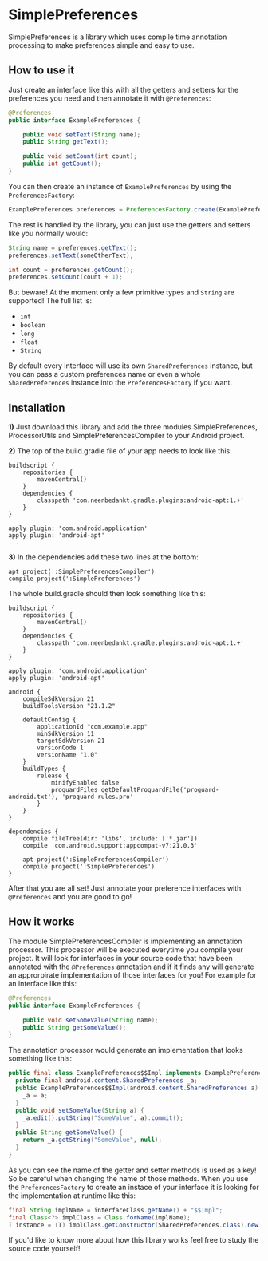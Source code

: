 SimplePreferences
===========

SimplePreferences is a library which uses compile time annotation processing to make preferences simple and easy to use.

How to use it
-----

Just create an interface like this with all the getters and setters for the preferences you need and then annotate it with `@Preferences`:

```java
@Preferences
public interface ExamplePreferences {

    public void setText(String name);
    public String getText();

    public void setCount(int count);
    public int getCount();
}
```

You can then create an instance of `ExamplePreferences` by using the `PreferencesFactory`:

```java
ExamplePreferences preferences = PreferencesFactory.create(ExamplePreferences.class, context);
```

The rest is handled by the library, you can just use the getters and setters like you normally would:

```java
String name = preferences.getText();
preferences.setText(someOtherText);

int count = preferences.getCount();
preferences.setCount(count + 1);
```

But beware! At the moment only a few primitive types and `String` are supported! The full list is:

 - `int`
 - `boolean`
 - `long`
 - `float`
 - `String`
 
By default every interface will use its own `SharedPreferences` instance, but you can pass a custom preferences name or even a whole `SharedPreferences` instance into the `PreferencesFactory` if you want.

Installation
--------

 **1)** Just download this library and add the three modules SimplePreferences, ProcessorUtils and SimplePreferencesCompiler to your Android project.

 **2)** The top of the build.gradle file of your app needs to look like this:

```
buildscript {
    repositories {
        mavenCentral()
    }
    dependencies {
        classpath 'com.neenbedankt.gradle.plugins:android-apt:1.+'
    }
}

apply plugin: 'com.android.application'
apply plugin: 'android-apt'
...
```

 **3)** In the dependencies add these two lines at the bottom:

```
apt project(':SimplePreferencesCompiler')
compile project(':SimplePreferences')
```

The whole build.gradle should then look something like this:

```
buildscript {
    repositories {
        mavenCentral()
    }
    dependencies {
        classpath 'com.neenbedankt.gradle.plugins:android-apt:1.+'
    }
}

apply plugin: 'com.android.application'
apply plugin: 'android-apt'

android {
    compileSdkVersion 21
    buildToolsVersion "21.1.2"

    defaultConfig {
        applicationId "com.example.app"
        minSdkVersion 11
        targetSdkVersion 21
        versionCode 1
        versionName "1.0"
    }
    buildTypes {
        release {
            minifyEnabled false
            proguardFiles getDefaultProguardFile('proguard-android.txt'), 'proguard-rules.pro'
        }
    }
}

dependencies {
    compile fileTree(dir: 'libs', include: ['*.jar'])
    compile 'com.android.support:appcompat-v7:21.0.3'

    apt project(':SimplePreferencesCompiler')
    compile project(':SimplePreferences')
}
```

After that you are all set! Just annotate your preference interfaces with `@Preferences` and you are good to go!

How it works
------

The module SimplePreferencesCompiler is implementing an annotation processor. This processor will be executed everytime you compile your project. It will look for interfaces in your source code that have been annotated with the `@Preferences` annotation and if it finds any will generate an approrpirate implementation of those interfaces for you! For example for an interface like this:

```java
@Preferences
public interface ExamplePreferences {

    public void setSomeValue(String name);
    public String getSomeValue();
}
```

The annotation processor would generate an implementation that looks something like this:

```java
public final class ExamplePreferences$$Impl implements ExamplePreferences {
  private final android.content.SharedPreferences _a;
  public ExamplePreferences$$Impl(android.content.SharedPreferences a) {
    _a = a;
  }
  public void setSomeValue(String a) {
    _a.edit().putString("SomeValue", a).commit();
  }
  public String getSomeValue() {
    return _a.getString("SomeValue", null);
  }
}
```

As you can see the name of the getter and setter methods is used as a key! So be careful when changing the name of those methods. When you use the `PreferencesFactory` to create an instace of your interface it is looking for the implementation at runtime like this:

```java
final String implName = interfaceClass.getName() + "$$Impl";
final Class<?> implClass = Class.forName(implName);
T instance = (T) implClass.getConstructor(SharedPreferences.class).newInstance(sharedPreferences);
```

If you'd like to know more about how this library works feel free to study the source code yourself!
